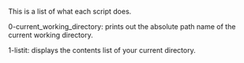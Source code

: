 This is a list of what each script does.

0-current_working_directory: prints out the absolute path name of the current working directory.

1-listit: displays the contents list of your current directory.


